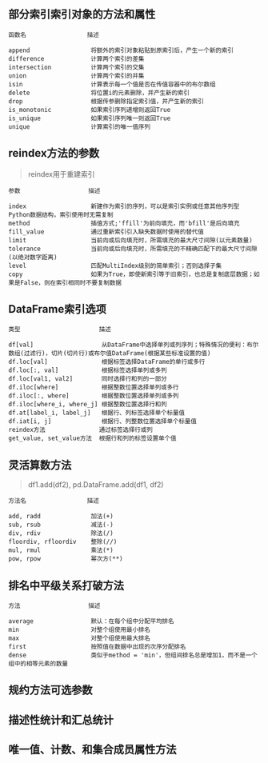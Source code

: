 ## 部分索引索引对象的方法和属性

    函数名                 描述
    
    append                 将额外的索引对象粘贴到原索引后，产生一个新的索引
    difference             计算两个索引的差集
    intersection           计算两个索引的交集
    union                  计算两个索引的并集
    isin                   计算表示每一个值是否在传值容器中的布尔数组
    delete                 将位置i的元素删除，并产生新的索引
    drop                   根据传参删除指定索引值，并产生新的索引
    is_monotonic           如果索引序列递增则返回True
    is_unique              如果索引序列唯一则返回True
    unique                 计算索引的唯一值序列
## reindex方法的参数
>reindex用于重建索引 

    参数                   描述
    
    index                  新建作为索引的序列，可以是索引实例或任意其他序列型Python数据结构，索引使用时无需复制
    method                 插值方式;'ffill'为前向填充，而'bfill'是后向填充
    fill_value             通过重新索引引入缺失数据时使用的替代值
    limit                  当前向或后向填充时，所需填充的最大尺寸间隙(以元素数量)
    tolerance              当前向或后向填充时，所需填充的不精确匹配下的最大尺寸间隙(以绝对数字距离)
    level                  匹配MultiIndex级别的简单索引；否则选择子集
    copy                   如果为True，即使新索引等于旧索引，也总是复制底层数据；如果是False，则在索引相同时不要复制数据
## DataFrame索引选项
    
    类型                      描述
    
    df[val]                   从DataFrame中选择单列或列序列；特殊情况的便利：布尔数组(过滤行)，切片(切片行)或布尔值DataFrame(根据某些标准设置的值)
    df.loc[val]               根据标签选择DataFrame的单行或多行
    df.loc[:, val]            根据标签选择单列或多列
    df.loc[val1, val2]        同时选择行和列的一部分
    df.iloc[where]            根据整数位置选择单列或多行
    df.iloc[:, where]         根据整数位置选择单列或多列
    df.iloc[where_i, where_j] 根据整数位置选择行和列
    df.at[label_i, label_j]   根据行、列标签选择单个标量值
    df.iat[i, j]              根据行、列整数位置选择单个标量值
    reindex方法               通过标签选择行或列
    get_value, set_value方法  根据行和列的标签设置单个值
    
## 灵活算数方法
> df1.add(df2), pd.DataFrame.add(df1, df2)
    
    方法名                 描述
    
    add, radd              加法(+)
    sub, rsub              减法(-)
    div, rdiv              除法(/)
    floordiv, rfloordiv    整除(//)
    mul, rmul              乘法(*)
    pow, rpow              幂次方(**)
## 排名中平级关系打破方法
    
    方法                   描述
    
    average                默认：在每个组中分配平均排名
    min                    对整个组使用最小排名
    max                    对整个组使用最大排名
    first                  按照值在数据中出现的次序分配排名
    dense                  类似于method = 'min'，但组间排名总是增加1，而不是一个组中的相等元素的数量
## 规约方法可选参数

## 描述性统计和汇总统计

## 唯一值、计数、和集合成员属性方法
